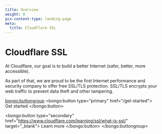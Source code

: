 ```yaml
---
title: Overview
weight: 0
pcx-content-type: landing-page
meta:
  title: Cloudflare SSL
---
```


# Cloudflare SSL

At Cloudflare, our goal is to build a better Internet (safer, better, more accessible).

As part of that, we are proud to be the first Internet performance and security company to offer free SSL/TLS protection. SSL/TLS encrypts your web traffic to prevent data theft and other tampering.

<bongo:buttongroup>
  <bongo:button type="primary" href="/get-started">
    Get started
  </bongo:button>

  <bongo:button type="secondary" href="https://www.cloudflare.com/learning/ssl/what-is-ssl/" target="_blank">
    Learn more
  </bongo:button>
</bongo:buttongroup>